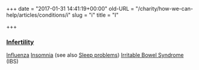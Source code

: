 +++
date = "2017-01-31 14:41:19+00:00"
old-URL = "/charity/how-we-can-help/articles/conditions/i"
slug = "i"
title = "I"

+++

### [Infertility](http://localhost/charity/how-we-can-help/articles/conditions/i/fertility-problems/)
[Influenza](http://localhost/charity/how-we-can-help/articles/conditions/i/influenza/)
[Insomnia](http://localhost/charity/how-we-can-help/articles/conditions/i/insomnia/) (see also [Sleep problems](http://localhost/charity/how-we-can-help/articles/conditions/s/sleep-problems/))
[Irritable Bowel Syndrome](http://localhost/charity/how-we-can-help/articles/conditions/i/irritable-bowel-syndrome/) (IBS)

